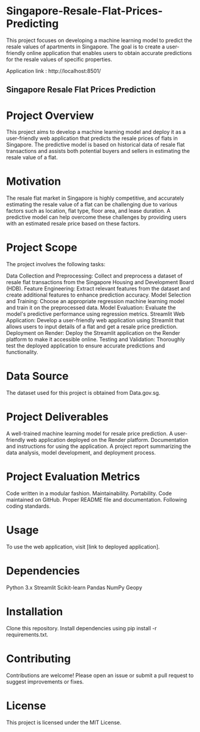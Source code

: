 # Singapore-Resale-Flat-Prices-Predicting
This project focuses on developing a machine learning model to predict the resale values of apartments in Singapore. The goal is to create a user-friendly online application that enables users to obtain accurate predictions for the resale values of specific properties.

Application link : http://localhost:8501/

## Singapore Resale Flat Prices Prediction

# Project Overview

This project aims to develop a machine learning model and deploy it as a user-friendly web application that predicts the resale prices of flats in Singapore. The predictive model is based on historical data of resale flat transactions and assists both potential buyers and sellers in estimating the resale value of a flat.

# Motivation
The resale flat market in Singapore is highly competitive, and accurately estimating the resale value of a flat can be challenging due to various factors such as location, flat type, floor area, and lease duration. A predictive model can help overcome these challenges by providing users with an estimated resale price based on these factors.

# Project Scope
The project involves the following tasks:

Data Collection and Preprocessing: Collect and preprocess a dataset of resale flat transactions from the Singapore Housing and Development Board (HDB).
Feature Engineering: Extract relevant features from the dataset and create additional features to enhance prediction accuracy.
Model Selection and Training: Choose an appropriate regression machine learning model and train it on the preprocessed data.
Model Evaluation: Evaluate the model's predictive performance using regression metrics.
Streamlit Web Application: Develop a user-friendly web application using Streamlit that allows users to input details of a flat and get a resale price prediction.
Deployment on Render: Deploy the Streamlit application on the Render platform to make it accessible online.
Testing and Validation: Thoroughly test the deployed application to ensure accurate predictions and functionality.

# Data Source

The dataset used for this project is obtained from Data.gov.sg.

# Project Deliverables

A well-trained machine learning model for resale price prediction.
A user-friendly web application deployed on the Render platform.
Documentation and instructions for using the application.
A project report summarizing the data analysis, model development, and deployment process.

# Project Evaluation Metrics

Code written in a modular fashion.
Maintainability.
Portability.
Code maintained on GitHub.
Proper README file and documentation.
Following coding standards.

# Usage

To use the web application, visit [link to deployed application].

# Dependencies
Python 3.x
Streamlit
Scikit-learn
Pandas
NumPy
Geopy

# Installation
Clone this repository.
Install dependencies using pip install -r requirements.txt.

# Contributing
Contributions are welcome! Please open an issue or submit a pull request to suggest improvements or fixes.

# License
This project is licensed under the MIT License.
